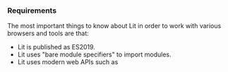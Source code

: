 ### Requirements

The most important things to know about Lit in order to work with various
browsers and tools are that:

- Lit is published as ES2019.
- Lit uses "bare module specifiers" to import modules.
- Lit uses modern web APIs such as <template>, custom elements, shadow DOM,
    and ParentNode.

These features are supported by the latest versions of major browsers
(including Chrome, Edge, Safari, and Firefox) and most popular tools
(such as Rollup, Webpack, Babel, and Terser) with the exception of bare
module specifier support in browsers.



![Logo](https://raw.githubusercontent.com/Andres6936/Digital.Clock/master/docs/mock/Timer.jpg)

<details>
    <summary>How to use the Component</summary>

##
    
<p style="margin-top:3rem">
Lit doesn't require any specialized tools, and Lit components work in any JavaScript framework
or with any server templating system or CMS, so Lit is ideal for adding to existing projects
and applications.
</p>
    
First, install the component from npm:
    
> npm install adan-digital-clock

Or using the package with yarn:
    
> yarn add adan-digital-clock
    
How you use a component depends on your project and the libraries or frameworks 
it uses. You can use your component in HTML, with DOM APIs, or in template languages,
for example with React:

```jsx
import * as React from 'react';
import 'adan-digital-clock'

export default function App() {
    return (
    <div>
        <digital-clock theme="light"></digital-clock>
        <digital-clock theme="dark"></digital-clock>
    </div>
    );
}
```

You can create a new element anywhere in your project's sources:

```javascript
import { LitElement, html } from 'lit'
import { customElement } from 'lit/decorators.js'

// Import the package for use in the sources
import 'adan-digital-clock'

@customElement('my-element')
export class MyElement extends LitElement {
    render() {
        return html`
        <digital-clock theme="light"></digital-clock>
        <digital-clock theme="dark"></digital-clock>
        `
    }
}
```
    
### Framework Templates
    
Most JavaScript frameworks have great support for web components and Lit. 
Just import your element definition and use the element tag names in your templates.
    
</details>

##
    
###### Mock Design by [Lorenzo Buosi](https://dribbble.com/lorenzobuosi), See screenshot of Mockup [Page](https://dribbble.com/shots/1012575--Freebie-Timer)

